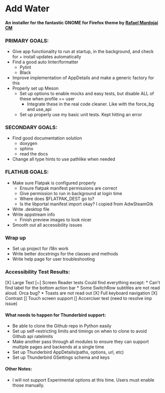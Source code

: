 # Add Water
#### An installer for the fantastic GNOME for Firefox theme by [Rafael Mardojai CM](https://github.com/rafaelmardojai/firefox-gnome-theme)

### PRIMARY GOALS:
* Give app functionality to run at startup, in the background, and check for + install updates automatically
* Find a good auto linter/formatter
    * Pylint
    * Black 
* Improve implementation of AppDetails and make a generic factory for this
* Properly set up Meson
    * Set up options to enable mocks and easy tests, but disable ALL of these when profile == user
        * Integrate these in the real code cleaner. Like with the force_bg and use_api 
    * Set up properly use my basic unit tests. Kept hitting an error


### SECONDARY GOALS:
* Find good documentation solution
    * doxygen
    * sphinx
    * read the docs
* Change all type hints to use pathlike when needed

### FLATHUB GOALS:
* Make sure Flatpak is configured properly
    * Ensure flatpak manifest permissions are correct
    * Give permission to run in background at login time
    * Where does $FLATPAK_DEST go to?
    * Is the libportal manifest import okay? I copied from AdwSteamGtk 
* Write .desktop file
* Write appstream info
    * Finish preview images to look nicer
* Smooth out all accessibility issues


### Wrap up
* Set up project for i18n work
* Write better docstrings for the classes and methods
* Write help page for user troubleshooting


### Accessibility Test Results:
<!-- TODO redo these tests! -->
[X] Large Text
[~] Screen Reader tests
    Could find everything except:
    * Can't find label for the bottom action bar
    * Some SwitchRow subtitles are not read aloud. Orca bug?
    * Toasts are not read out
[X] Full keyboard navigation
[X] Contrast
[] Touch screen support
[] Accerciser test (need to resolve imp issue)


#### What needs to happen for Thunderbird support:
* Be able to clone the Github repo in Python easily
* Set up self-restricting limits and timings on when to clone to avoid Github api ratelimits
* Make another pass through all modules to ensure they can support multiple pages and backends at a single time
* Set up Thunderbird AppDetails(paths, options, url, etc)
* Set up Thunderbird GSettings schema and keys 


#### Other Notes:
* I will not support Experimental options at this time. Users must enable those manually.

